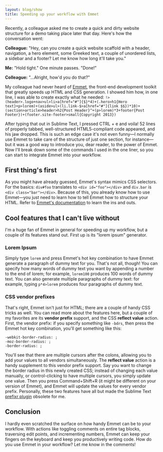 ```yaml
---
layout: blog/show
title: Speeding up your workflow with Emmet
---
```


Recently, a colleague asked me to create a quick and dirty website structure for a demo taking place later that day. Here's how the conversation went:

**Colleague:** "Hey, can you create a quick website scaffold with a header, navigation, a hero element, some Greeked text, a couple of unordered lists, a sidebar and a footer? Let me know how long it'll take you."

**Me:** "Hold tight." One minute passes. "Done!"

**Colleague:** "...Alright, how'd you do that?"

My colleague had never heard of [Emmet](http://emmet.io/ "Emmet"), the front-end development toolkit that greatly speeds up HTML and CSS generation. I showed him how, in one line, I was able to create exactly what he needed: `!>(header>.logo+nav>ul>li>a[href="#"]{$}*4)+(.hero>h1{Hero text}+p>lorem)+(aside>ul>(li.link-$>a[href="#"]{link $$})*10)+(section>article>header>h2{Post Header}^+(p>lorem)*3+footer{Post Footer})+(footer.site-footer>small{Copyright 2013})`

After typing that out in Sublime Text, I pressed CTRL + e and voila! 52 lines of properly tabbed, well-structured HTML5-compliant code appeared, and his jaw dropped.  This is such an edge case it's not even funny—I normally use Emmet to take care of the structure of just one section, for instance—but it was a good way to introduce you, dear reader, to the power of Emmet. Now I'll break down some of the commands I used in the one liner, so you can start to integrate Emmet into your workflow.

## First thing's first

As you might have already guessed, Emmet's syntax mimics CSS selectors. For the basics: `div#foo` translates to `<div id="foo"></div>` and `div.bar` is `<div class="bar"></div>`. Because of this, you already know how to use Emmet—you just need to learn how to tell Emmet how to structure your HTML. Refer to [Emmet's documentation](http://docs.emmet.io/ "Emmet - Documentation") to learn the ins and outs.

## Cool features that I can't live without

I'm a huge fan of Emmet in general for speeding up my workflow, but a couple of its features stand out. First up is its "lorem ipsum" generator.

### Lorem Ipsum

Simply type `lorem` and press Emmet's hot key combination to have Emmet generate a paragraph of dummy text for you. That's not all, though! You can specify how many words of dummy text you want by appending a number to the end of lorem; for example, `lorem100` produces 100 words of dummy text. You can also generate multiple paragraphs of dummy text: for example, typing `p*4>lorem` produces four paragraphs of dummy text.

### CSS vendor prefixes

That's right, Emmet isn't just for HTML; there are a couple of handy CSS tricks as well. You can read more about the features here, but a couple of my favorites are its **vendor prefix** support, and the CSS **reflect value** action. First, the vendor prefix: if you specify something like `-bdrs`, then press the Emmet hot key combination, you'll get something like this:

~~~
-webkit-border-radius: ;
-moz-border-radius: ;
-border-radius: ;
~~~

You'll see that there are multiple cursors after the colons, allowing you to add your values to all vendors simultaneously. The **reflect value** action is a handy supplement to this vendor prefix support. Say you want to change the border radius in this newly created CSS; instead of changing each value manually, or control-clicking to have multiple cursors, you simply update one value. Then you press Command+Shift+R (it might be different on your version of Emmet), and Emmet will update the values for every vendor prefix. Personally, these two features have all but made the Sublime Text [prefixr plugin](http://wbond.net/sublime_packages/prefixr) obsolete for me.

## Conclusion

I hardly even scratched the surface on how handy Emmet can be to your workflow. With actions like toggling comments on entire tag blocks, traversing edit points, and incrementing numbers, Emmet can keep your fingers on the keyboard and keep you productively writing code. How do you use Emmet in your workflow? Let me know in the comments!
